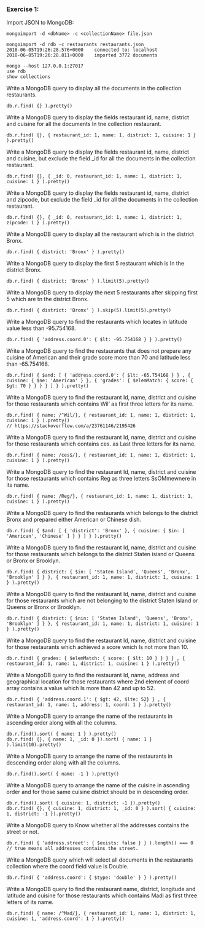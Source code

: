### Exercise 1:
Import JSON to MongoDB:
```
mongoimport -d <dbName> -c <collectionName> file.json

mongoimport -d rdb -c restaurants restaurants.json
2018-06-05T19:26:28.576+0000    connected to: localhost
2018-06-05T19:26:28.811+0000    imported 3772 documents

mongo --host 127.0.0.1:27017
use rdb
show collections
```


Write a MongoDB query to display all the documents in the collection restaurants.

```
db.r.find( {} ).pretty()
```

Write a MongoDB query to display the fields restaurant id, name, district and cuisine for all the documents In tne collection restaurant.

```
db.r.find( {}, { restaurant_id: 1, name: 1, district: 1, cuisine: 1 } ).pretty()
```

Write a MongoDB query to display the fields restaurant id, name, district and cuisine, but exclude the field _id for all the documents in the collection restaurant.

```
db.r.find( {}, { _id: 0, restaurant_id: 1, name: 1, district: 1, cuisine: 1 } ).pretty()
```

Write a MongoDB query to display the fields restaurant id, name, district and zipcode, but exclude the field _id for all the documents in the collection restaurant.

```
db.r.find( {}, { _id: 0, restaurant_id: 1, name: 1, district: 1, zipcode: 1 } ).pretty()
```

Write a MongoDB query to display all the restaurant which is in the district Bronx.

```
db.r.find( { district: 'Bronx' } ).pretty()
```

Write a MongoDB query to display the first 5 restaurant which is In the district Bronx.

```
db.r.find( { district: 'Bronx' } ).limit(5).pretty()
```

Write a MongoDB query to display the next 5 restaurants after skipping first 5 which are tn the district Bronx.

```
db.r.find( { district: 'Bronx' } ).skip(5).limit(5).pretty()
```

Write a MongoDB query to find the restaurants which locates in latitude value less than -95.754168.

```
db.r.find( { 'address.coord.0': { $lt: -95.754168 } } ).pretty()
```

Write a MongoDB query to find the restaurants that does not prepare any cuisine of American and their grade score more than 70 and latitude less than -65.754168.

```
db.r.find( { $and: [ { 'address.coord.0': { $lt: -65.754168 } } , { cuisine: { $ne: 'American' } }, { 'grades': { $elemMatch: { score: { $gt: 70 } } } } ] } ).pretty()
```

Write a MongoDB query to find the restaurant Id, name, district and cuisine for those restaurants which contains Wil’ as first three letters for its name.
```
db.r.find( { name: /^Wil/}, { restaurant_id: 1, name: 1, district: 1, cuisine: 1 } ).pretty()
// https://stackoverflow.com/a/23761146/2195426
```

Write a MongoDB query to find the restaurant Id, name, district and cuisine for those restaurants which contains ces. as Last three letters for its name.

```
db.r.find( { name: /ces$/}, { restaurant_id: 1, name: 1, district: 1, cuisine: 1 } ).pretty()
```

Write a MongoDB query to find the restaurant Id, name, district and cuisine for those restaurants which contains Reg as three letters SsOMmewnere in its name.

```
db.r.find( { name: /Reg/}, { restaurant_id: 1, name: 1, district: 1, cuisine: 1 } ).pretty()
```

Write a MongoDB query to find the restaurants which belongs to the district Bronx and prepared either American or Chinese dish.

```
db.r.find( { $and: [ { 'district': 'Bronx' }, { cuisine: { $in: [ 'American', 'Chinese' ] } } ] } ).pretty()
```

Write a MongoDB query to find the restaurant Id, name, district and cuisine for those restaurants which belongs to the district Staten isiand or Queens or Bronx or Brooklyn.

```
db.r.find( { district: { $in: [ 'Staten Island', 'Queens', 'Bronx', 'Brooklyn' ] } }, { restaurant_id: 1, name: 1, district: 1, cuisine: 1 } ).pretty()
```

Write a MongoDB query to find the restaurant Id, name, district and cuisine for those restaurants which are not belonging to the district Staten Island or Queens or Bronx or Brooklyn.

```
db.r.find( { district: { $nin: [ 'Staten Island', 'Queens', 'Bronx', 'Brooklyn' ] } }, { restaurant_id: 1, name: 1, district: 1, cuisine: 1 } ).pretty()
```

Write a MongoDB query to find the restaurant Id, name, district and cuisine for those restaurants which achieved a score wnich Is not more than 10.

```
db.r.find( { grades: { $elemMatch: { score: { $lt: 10 } } } } , { restaurant_id: 1, name: 1, district: 1, cuisine: 1 } ).pretty()
```

Write a MongoDB query to find the restaurant Id, name, address and geographical location for those restaurants where 2nd element of coord array contains a value which Is more than 42 and up to 52.

```
db.r.find( { 'address.coord.1': { $gt: 42, $lte: 52} } , { restaurant_id: 1, name: 1, address: 1, coord: 1 } ).pretty()
```

Write a MongoDB query to arrange the name of the restaurants in ascending order along with all the columns.

```
db.r.find().sort( { name: 1 } ).pretty()
db.r.find( {}, { name: 1, _id: 0 }).sort( { name: 1 } ).limit(10).pretty()
```

Write a MongoDB query to arrange the name of the restaurants in descending order along with all the columns.

```
db.r.find().sort( { name: -1 } ).pretty()
```

Write a MongoDB query to arrange the name of the cuisine in ascending order and for those same cuisine district should be in descending order.

```
db.r.find().sort( { cuisine: 1, district: -1 }).pretty()
db.r.find( {}, { cuisine: 1, district: 1, _id: 0 } ).sort( { cuisine: 1, district: -1 }).pretty()
```

Write a MongoDB query to Know whether all the addresses contains the street or not.

```
db.r.find( { 'address.street': { $exists: false } } ).length() === 0  // true means all addresses contains the street.
```

Write a MongoDB query which will select all documents in the restaurants collection where the coord field value is Double.

```
db.r.find( { 'address.coord': { $type: 'double' } } ).pretty()
```

Write a MongoDB query to find the restaurant name, district, longitude and latitude and cuisine for those restaurants which contains Madi as first three letters of its name.

```
db.r.find( { name: /^Mad/}, { restaurant_id: 1, name: 1, district: 1, cuisine: 1, 'address.coord': 1 } ).pretty()
```
